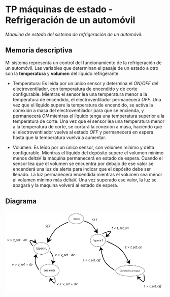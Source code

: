# TP máquinas de estado - Refrigeración de un automóvil

*Maquina de estado del sistema de refrigeración de un automóvil.*

## Memoria descriptiva

Mi sistema representa un control del funcionamiento de la refrigeración de un automóvil. Las variables que determinan el pasaje de un estado a otro son la __temperatura__ y __volumen__ del líquido refrigerante. 

- Temperatura: Es leída por un único sensor y determina el *ON/OFF* del electroventilador, con temperatura de encendido y de corte configurable. Mientras el sensor lea una temperatura menor a la temperatura de encendido, el electroventilador permanecerá *OFF*. Una vez que el líquido supere la temperatura de encendido, se activa la conexión a masa del electroventilador para que se encienda, y permanecerá *ON* mientras el líquido tenga una temperatura superior a la temperatura de corte. Una vez que el sensor lea una temperatura menor a la temperatura de corte, se cortará la conexión a masa, haciendo que el electroventilador vuelva al estado *OFF* y permanecerá en espera hasta que la temperatura vuelva a aumentar.

- Volumen: Es leído por un único sensor, con volumen mínimo y delta configurable. Mientras el líquido del depósito supere el volumen mínimo menos deltaV la máquina permanecerá en estado de espera. Cuando el sensor lea que el volumen se encuentra por debajo de ese valor se encenderá una luz de alerta para indicar que el depósito debe ser llenado. La luz permanecerá encendida mientras el volumen sea menor al volumen mínimo más deltaV. Una vez superado ese valor, la luz se apagará y la maquina volverá al estado de espera.



## Diagrama

![./recursos/Diagrama.png](https://github.com/Ana-Francioni/TP-maquinas-de-estado/blob/master/Recursos/Diagrama.png)